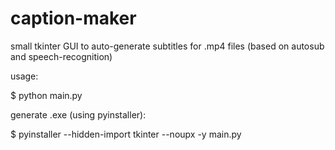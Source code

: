 # caption-maker
small tkinter GUI to auto-generate subtitles for .mp4 files (based on autosub and speech-recognition)

usage:

$ python main.py

generate .exe (using pyinstaller):

$ pyinstaller --hidden-import tkinter --noupx -y main.py
